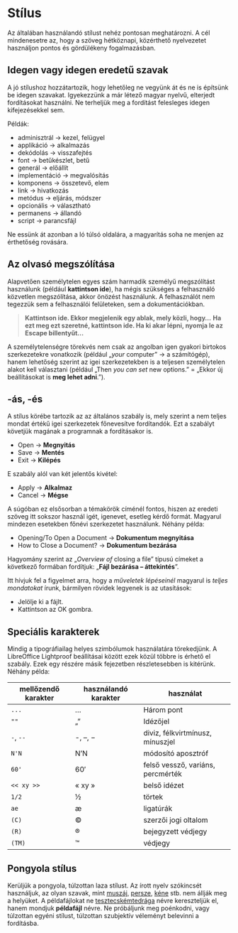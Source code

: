 # Stílus

Az általában használandó stílust nehéz pontosan meghatározni. A cél mindenesetre az, hogy a szöveg hétköznapi, közérthető nyelvezetet használjon pontos és gördülékeny fogalmazásban.

## Idegen vagy idegen eredetű szavak

A jó stílushoz hozzátartozik, hogy lehetőleg ne vegyünk át és ne is építsünk be idegen szavakat. Igyekezzünk a már létező magyar nyelvű, elterjedt fordításokat használni. Ne terheljük meg a fordítást felesleges idegen kifejezésekkel sem.

Példák:

 - adminisztrál → kezel, felügyel
 - applikáció → alkalmazás
 - dekódolás → visszafejtés
 - font → betűkészlet, betű
 - generál → előállít
 - implementáció → megvalósítás
 - komponens → összetevő, elem
 - link → hivatkozás
 - metódus → eljárás, módszer
 - opcionális → választható
 - permanens → állandó
 - script → parancsfájl

Ne essünk át azonban a ló túlsó oldalára, a magyarítás soha ne menjen az érthetőség rovására.

## Az olvasó megszólítása

Alapvetően személytelen egyes szám harmadik személyű megszólítást használunk (például **kattintson ide**), ha mégis szükséges a felhasználó közvetlen megszólítása, akkor önözést használunk. A felhasználót nem tegezzük sem a felhasználói felületeken, sem a dokumentációkban.

> **Kattintson ide. Ekkor megjelenik egy ablak, mely közli, hogy…**
> **Ha ezt meg ezt szeretné, kattintson ide. Ha ki akar lépni, nyomja le az Escape billentyűt…**

A személytelenségre törekvés nem csak az angolban igen gyakori birtokos szerkezetekre vonatkozik (például „_your_ computer” → a számítógép), hanem lehetőség szerint az igei szerkezetekben is a teljesen személytelen alakot kell választani (például „Then _you can set_ new options.” = „Ekkor új beállításokat is **meg lehet adni**.”).

## -ás, -és

A stílus körébe tartozik az az általános szabály is, mely szerint a nem teljes mondat értékű igei szerkezetek főnevesítve fordítandók. Ezt a szabályt követjük magának a programnak a fordításakor is.

 - Open → **Megnyitás**
 - Save → **Mentés**
 - Exit → **Kilépés**

E szabály alól van két jelentős kivétel:

 - Apply → **Alkalmaz**
 - Cancel → **Mégse**

A súgóban ez elsősorban a témakörök címénél fontos, hiszen az eredeti szöveg itt sokszor használ igét, igenevet, esetleg kérdő formát. Magyarul mindezen esetekben főnévi szerkezetet használunk. Néhány példa:

 - Opening/To Open a Document → **Dokumentum megnyitása**
 - How to Close a Document? → **Dokumentum bezárása**

Hagyomány szerint az „_Overview of_ closing a file” típusú címeket a következő formában fordítjuk: „**Fájl bezárása – áttekintés**”.

Itt hívjuk fel a figyelmet arra, hogy a _műveletek lépéseinél_ magyarul is _teljes mondatokat_ írunk, bármilyen rövidek legyenek is az utasítások:

 - Jelölje ki a fájlt.
 - Kattintson az OK gombra.

## Speciális karakterek

Mindig a tipográfiailag helyes szimbólumok használatára törekedjünk. A LibreOffice Lightproof beállításai között ezek közül többre is érhető el szabály. Ezek egy részére másik fejezetben részletesebben is kitérünk. Néhány példa:

|mellőzendő karakter|használandó karakter|használat|
|-|-|-|
|`...`|…|Három pont|
|`""`|„”|Idézőjel|
|`-`, `--`|-, –, −|diviz, félkvirtmínusz, mínuszjel|
|`N'N`|N’N|módosító aposztróf|
|`60'`|60′|felső vessző, variáns, percmérték|
|`<< xy >>`|« xy »|belső idézet|
|`1/2`|½|törtek|
|`ae`|æ|ligatúrák|
|`(C)`|©️|szerzői jogi oltalom|
|`(R)`|®️|bejegyzett védjegy|
|`(TM)`|™️|védjegy|

## Pongyola stílus

Kerüljük a pongyola, túlzottan laza stílust. Az írott nyelv szókincsét használjuk, az olyan szavak, mint <u>muszáj</u>, <u>persze</u>, <u>kéne</u> stb. nem állják meg a helyüket. A példafájlokat ne <u>tesztecskémtedrága</u> névre kereszteljük el, hanem mondjuk **példafájl** névre. Ne próbáljunk meg poénkodni, vagy túlzottan egyéni stílust, túlzottan szubjektív véleményt belevinni a fordításba.

